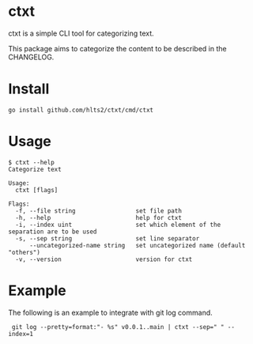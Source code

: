 # ctxt

ctxt is a simple CLI tool for categorizing text.

This package aims to categorize the content to be described in the CHANGELOG.

# Install

```
go install github.com/hlts2/ctxt/cmd/ctxt
```

# Usage

```
$ ctxt --help
Categorize text

Usage:
  ctxt [flags]

Flags:
  -f, --file string                 set file path
  -h, --help                        help for ctxt
  -i, --index uint                  set which element of the separation are to be used
  -s, --sep string                  set line separator
      --uncategorized-name string   set uncategorized name (default "others")
  -v, --version                     version for ctxt
```

# Example

The following is an example to integrate with git log command.

```
 git log --pretty=format:"- %s" v0.0.1..main | ctxt --sep=" " --index=1
```

